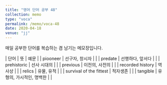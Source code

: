 ```yaml
---
title: "영어 단어 공부 48"
collection: memo
type: "voca"
permalink: /memo/voca-48
date: 2020-04-18
venue: "jj"
---
```


매일 공부한 단어를 복습하는 겸 남기는 메모장입니다.

| 단어 | 뜻 | 예문 |
| piooneer | 선구자, 창시자 |  |
| predate | 선행하다, 앞서다 |  |
| prehistoric | 선사 시대의 |  |
| previous | 이전의, 사전의 |  |
| recorded history | 역사상 |  |
| relics | 유물, 유적 |  |
| survival of the fittest | 적자생존 |  |
| tangible | 유형의, 가시적인, 명백한 |  |


